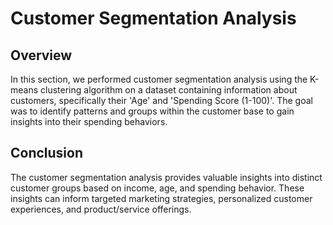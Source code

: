 # Customer Segmentation Analysis

## Overview

In this section, we performed customer segmentation analysis using the K-means clustering algorithm on a dataset containing information about customers, specifically their 'Age' and 'Spending Score (1-100)'. The goal was to identify patterns and groups within the customer base to gain insights into their spending behaviors.

## Conclusion

The customer segmentation analysis provides valuable insights into distinct customer groups based on income, age, and spending behavior. These insights can inform targeted marketing strategies, personalized customer experiences, and product/service offerings.
